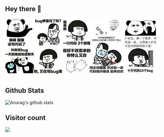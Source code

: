 ## Hey there :wave:
![avatar](./u=987853997,2891149510&fm=26&gp=0.png)

<!--
## Get in touch :coffee:
-->

## Github Stats

![Anurag's github stats](https://github-readme-stats.vercel.app/api?username=og-liu&show_icons=true)

## Visitor count
<p><img src="https://profile-counter.glitch.me/og-liu/count.svg" /></p>


<!--
**og-liu/og-liu** is a ✨ _special_ ✨ repository because its `README.md` (this file) appears on your GitHub profile.

Here are some ideas to get you started:

- 🔭 I’m currently working on ...
- 🌱 I’m currently learning ...
- 👯 I’m looking to collaborate on ...
- 🤔 I’m looking for help with ...
- 💬 Ask me about ...
- 📫 How to reach me: ...
- 😄 Pronouns: ...
- ⚡ Fun fact: ...
-->
